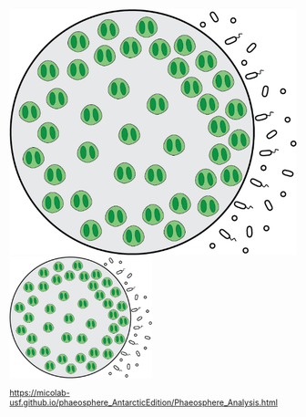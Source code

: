 ![col](colony_bact.png?raw=true)
[<img src="colony_bact.png" width="250"/>](colony_bact.png)

https://micolab-usf.github.io/phaeosphere_AntarcticEdition/Phaeosphere_Analysis.html
